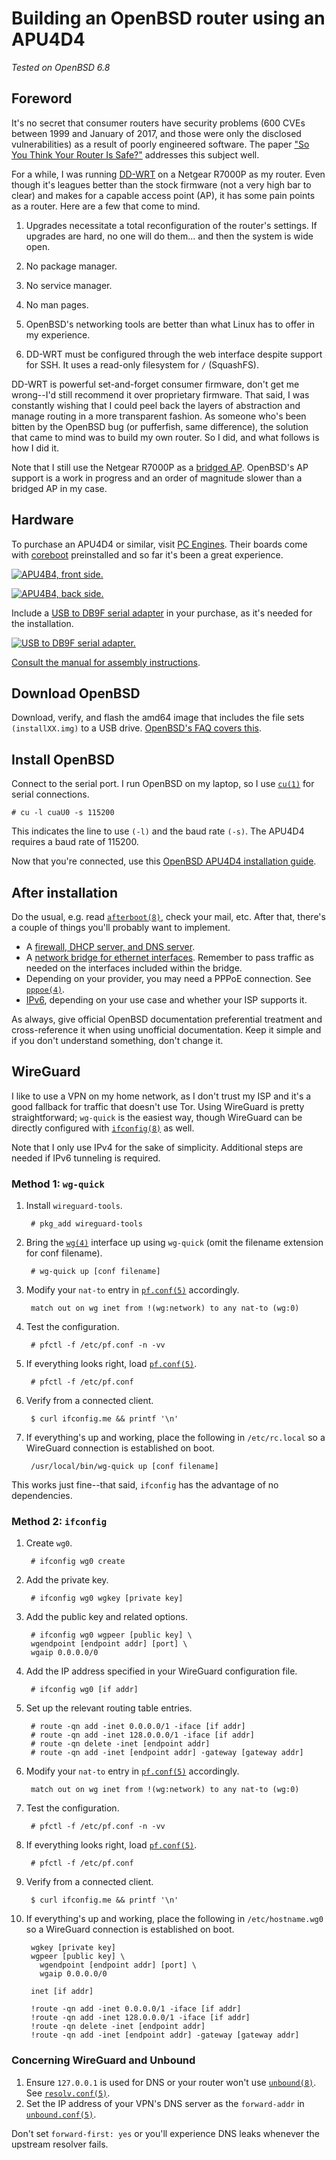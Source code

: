 # Building an OpenBSD router using an APU4D4

*Tested on OpenBSD 6.8*

## Foreword

It's no secret that consumer routers have security problems (600 CVEs
between 1999 and January of 2017, and those were only the disclosed
vulnerabilities) as a result of poorly engineered software. The paper
["So You Think Your Router Is
Safe?"](https://repository.stcloudstate.edu/cgi/viewcontent.cgi?article=1067&context=msia_etds)
addresses this subject well.

For a while, I was running [DD-WRT](https://dd-wrt.com/) on a Netgear
R7000P as my router. Even though it's leagues better than the stock
firmware (not a very high bar to clear) and makes for a capable access
point (AP), it has some pain points as a router. Here are a few that come to
mind.

1. Upgrades necessitate a total reconfiguration of the router's
   settings. If upgrades are hard, no one will do them... and then the
   system is wide open.

1. No package manager.

1. No service manager.

1. No man pages.

1. OpenBSD's networking tools are better than what Linux has to offer in
   my experience.

1. DD-WRT must be configured through the web interface despite support
   for SSH. It uses a read-only filesystem for `/` (SquashFS).

DD-WRT is powerful set-and-forget consumer firmware, don't get me
wrong--I'd still recommend it over proprietary firmware. That said,
I was constantly wishing that I could peel back the layers of
abstraction and manage routing in a more transparent fashion. As someone
who's been bitten by the OpenBSD bug (or pufferfish, same difference),
the solution that came to mind was to build my own router. So I did, and
what follows is how I did it.

Note that I still use the Netgear R7000P as a [bridged
AP](https://wiki.dd-wrt.com/wiki/index.php/Wireless_access_point). OpenBSD's
AP support is a work in progress and an order of magnitude slower than
a bridged AP in my case.

## Hardware

To purchase an APU4D4 or similar, visit [PC
Engines](https://pcengines.ch/). Their boards come with
[coreboot](https://www.coreboot.org/) preinstalled and so far it's been
a great experience.

[![APU4B4, front side.](/images/apu4b4_1_thumb.jpg)](/images/apu4b4_1.jpg)

[![APU4B4, back side.](/images/apu4b4_2_thumb.jpg)](/images/apu4b4_2.jpg)

Include a [USB to DB9F serial
adapter](https://www.pcengines.ch/usbcom1a.htm) in your purchase, as
it's needed for the installation.

[![USB to DB9F serial adapter.](/images/usbcom1a_thumb.jpg)](/images/usbcom1a.jpg)

[Consult the manual for assembly
instructions](https://pcengines.ch/pdf/apu4.pdf).

## Download OpenBSD

Download, verify, and flash the amd64 image that includes the file sets
`(installXX.img)` to a USB drive. [OpenBSD's FAQ covers
this](https://www.openbsd.org/faq/faq4.html).

## Install OpenBSD

Connect to the serial port. I run OpenBSD on my laptop, so I use
[`cu(1)`](https://man.openbsd.org/cu) for serial connections.

`# cu -l cuaU0 -s 115200`

This indicates the line to use `(-l)` and the baud rate `(-s)`. The APU4D4
requires a baud rate of 115200.

Now that you're connected, use this [OpenBSD APU4D4 installation
guide](https://hofmeyr.de/OpenBSD%20on%20APU4/).

## After installation

Do the usual, e.g. read
[`afterboot(8)`](https://man.openbsd.org/afterboot), check your mail,
etc. After that, there's a couple of things you'll probably want to
implement.

- A [firewall, DHCP server, and DNS
  server](https://www.openbsd.org/faq/pf/example1.html).
- A [network bridge for ethernet
  interfaces](https://www.openbsd.org/faq/faq6.html#Bridge). Remember to
  pass traffic as needed on the interfaces included within the
  bridge.
- Depending on your provider, you may need a PPPoE connection. See
  [`pppoe(4)`](https://man.openbsd.org/pppoe).
- [IPv6](https://lipidity.com/openbsd/router/), depending on your use
  case and whether your ISP supports it.

As always, give official OpenBSD documentation preferential treatment
and cross-reference it when using unofficial documentation. Keep it
simple and if you don't understand something, don't change it.

## WireGuard

I like to use a VPN on my home network, as I don't trust my ISP and it's
a good fallback for traffic that doesn't use Tor. Using WireGuard is
pretty straightforward; `wg-quick` is the easiest way, though WireGuard
can be directly configured with
[`ifconfig(8)`](https://man.openbsd.org/ifconfig) as well.

Note that I only use IPv4 for the sake of simplicity. Additional steps
are needed if IPv6 tunneling is required.

### Method 1: `wg-quick`

1. Install `wireguard-tools`.

        # pkg_add wireguard-tools

1. Bring the [`wg(4)`](https://man.openbsd.org/wg) interface up using
   `wg-quick` (omit the filename extension for conf filename).

        # wg-quick up [conf filename]

1. Modify your `nat-to` entry in
   [`pf.conf(5)`](https://man.openbsd.org/man/pf.conf) accordingly.

        match out on wg inet from !(wg:network) to any nat-to (wg:0)

1. Test the configuration.

        # pfctl -f /etc/pf.conf -n -vv

1. If everything looks right, load [`pf.conf(5)`](https://man.openbsd.org/pf.conf).

        # pfctl -f /etc/pf.conf

1. Verify from a connected client.

        $ curl ifconfig.me && printf '\n'

1. If everything's up and working, place the following in
   `/etc/rc.local` so a WireGuard connection is established on boot.

        /usr/local/bin/wg-quick up [conf filename]

This works just fine--that said, `ifconfig` has the advantage of no
dependencies.

### Method 2: `ifconfig`

1. Create `wg0`.

        # ifconfig wg0 create

1. Add the private key.

        # ifconfig wg0 wgkey [private key]

1. Add the public key and related options.

        # ifconfig wg0 wgpeer [public key] \
        wgendpoint [endpoint addr] [port] \
        wgaip 0.0.0.0/0

1. Add the IP address specified in your WireGuard configuration file.

        # ifconfig wg0 [if addr]

1. Set up the relevant routing table entries.

        # route -qn add -inet 0.0.0.0/1 -iface [if addr]
        # route -qn add -inet 128.0.0.0/1 -iface [if addr]
        # route -qn delete -inet [endpoint addr]
        # route -qn add -inet [endpoint addr] -gateway [gateway addr]

1. Modify your `nat-to` entry in
   [`pf.conf(5)`](https://man.openbsd.org/man/pf.conf) accordingly.

        match out on wg inet from !(wg:network) to any nat-to (wg:0)

1. Test the configuration.

        # pfctl -f /etc/pf.conf -n -vv

1. If everything looks right, load [`pf.conf(5)`](https://man.openbsd.org/pf.conf).

        # pfctl -f /etc/pf.conf

1. Verify from a connected client.

        $ curl ifconfig.me && printf '\n'

1. If everything's up and working, place the following in
   `/etc/hostname.wg0` so a WireGuard connection is established on boot.

        wgkey [private key]
        wgpeer [public key] \
          wgendpoint [endpoint addr] [port] \
          wgaip 0.0.0.0/0

        inet [if addr]

        !route -qn add -inet 0.0.0.0/1 -iface [if addr]
        !route -qn add -inet 128.0.0.0/1 -iface [if addr]
        !route -qn delete -inet [endpoint addr]
        !route -qn add -inet [endpoint addr] -gateway [gateway addr]

### Concerning WireGuard and Unbound

1. Ensure `127.0.0.1` is used for DNS or your router won't use
   [`unbound(8)`](https://man.openbsd.org/man8/unbound.8). See
   [`resolv.conf(5)`](https://man.openbsd.org/resolv.conf).
2. Set the IP address of your VPN's DNS server as the `forward-addr` in
   [`unbound.conf(5)`](https://man.openbsd.org/unbound.conf).

Don't set `forward-first: yes` or you'll experience DNS leaks whenever
the upstream resolver fails.
